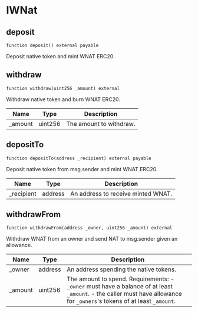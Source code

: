 # IWNat

## deposit

```solidity
function deposit() external payable
```

Deposit native token and mint WNAT ERC20.

## withdraw

```solidity
function withdraw(uint256 _amount) external
```

Withdraw native token and burn WNAT ERC20.

| Name | Type | Description |
| ---- | ---- | ----------- |
| _amount | uint256 | The amount to withdraw. |

## depositTo

```solidity
function depositTo(address _recipient) external payable
```

Deposit native token from msg.sender and mint WNAT ERC20.

| Name | Type | Description |
| ---- | ---- | ----------- |
| _recipient | address | An address to receive minted WNAT. |

## withdrawFrom

```solidity
function withdrawFrom(address _owner, uint256 _amount) external
```

Withdraw WNAT from an owner and send NAT to msg.sender given an allowance.

| Name | Type | Description |
| ---- | ---- | ----------- |
| _owner | address | An address spending the native tokens. |
| _amount | uint256 | The amount to spend. Requirements: - `_owner` must have a balance of at least `_amount`. - the caller must have allowance for `_owners`'s tokens of at least `_amount`. |

